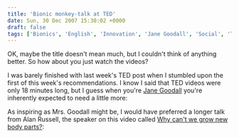 ```yaml
---
title: 'Bionic monkey-talk at TED'
date: Sun, 30 Dec 2007 15:30:02 +0000
draft: false
tags: ['Bionics', 'English', 'Innovation', 'Jane Goodall', 'Social', 'Technology', 'TED', 'Videos']
---
```


OK, maybe the title doesn't mean much, but I couldn't think of anything better. So how about you just watch the videos?

I was barely finished with last week's TED post when I stumbled upon the first of this week's recommendations. I know I said that TED videos were only 18 minutes long, but I guess when you're [Jane Goodall](http://www.ted.com/index.php/talks/view/id/11) you're inherently expected to need a little more:

As inspiring as Mrs. Goodall might be, I would have preferred a longer talk from Alan Russell, the speaker on this video called [Why can't we grow new body parts?](http://www.ted.com/index.php/talks/view/id/142):